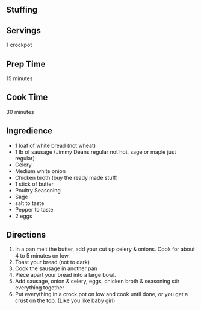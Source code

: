## Stuffing 

## Servings 

1 crockpot 

## Prep Time 

15 minutes 

## Cook Time 

30 minutes

## Ingredience 
* 1 loaf of white bread (not wheat)
* 1 lb of sausage (Jimmy Deans regular not hot, sage or maple just regular)
* Celery
* Medium white onion
* Chicken broth (buy the ready made stuff)
* 1 stick of butter  
* Poultry Seasoning
* Sage
* salt to taste 
* Pepper to taste
* 2 eggs
## Directions
1. In a pan melt the butter, add your cut up celery & onions.  Cook for about 4 to 5 minutes on low.
2. Toast your bread (not to dark)
3. Cook the sausage in another pan
4. Piece apart your bread into a large bowl.
5. Add sausage, onion & celery, eggs, chicken broth & seasoning stir everything together
6. Put everything in a crock pot on low and cook until done, or you get a crust on the top. (Like you like baby girl)
